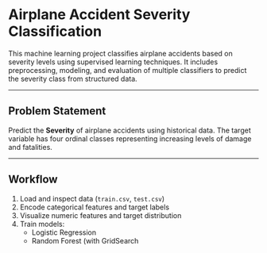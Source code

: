 # Airplane Accident Severity Classification

This machine learning project classifies airplane accidents based on severity levels using supervised learning techniques. It includes preprocessing, modeling, and evaluation of multiple classifiers to predict the severity class from structured data.

---

## Problem Statement

Predict the **Severity** of airplane accidents using historical data. The target variable has four ordinal classes representing increasing levels of damage and fatalities.

---

##  Workflow

1. Load and inspect data (`train.csv`, `test.csv`)
2. Encode categorical features and target labels
3. Visualize numeric features and target distribution
4. Train models:
   - Logistic Regression
   - Random Forest (with GridSearch
